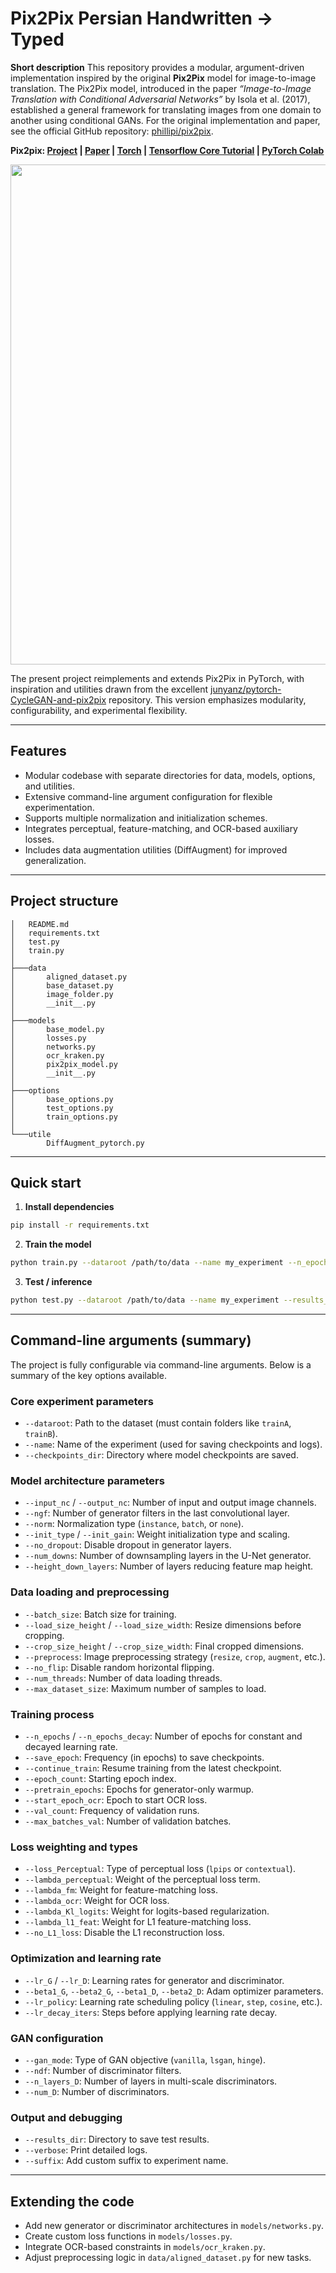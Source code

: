 # Pix2Pix Persian Handwritten → Typed

**Short description**
This repository provides a modular, argument-driven implementation inspired by the original **Pix2Pix** model for image-to-image translation. The Pix2Pix model, introduced in the paper *“Image-to-Image Translation with Conditional Adversarial Networks”* by Isola et al. (2017), established a general framework for translating images from one domain to another using conditional GANs. For the original implementation and paper, see the official GitHub repository: [phillipi/pix2pix](https://github.com/phillipi/pix2pix).

**Pix2pix: [Project](https://phillipi.github.io/pix2pix/) | [Paper](https://arxiv.org/pdf/1611.07004.pdf) | [Torch](https://github.com/phillipi/pix2pix) |
[Tensorflow Core Tutorial](https://www.tensorflow.org/tutorials/generative/pix2pix) | [PyTorch Colab](https://colab.research.google.com/github/junyanz/pytorch-CycleGAN-and-pix2pix/blob/master/pix2pix.ipynb)**

<img src="https://phillipi.github.io/pix2pix/images/teaser_v3.png" width="800px"/>

The present project reimplements and extends Pix2Pix in PyTorch, with inspiration and utilities drawn from the excellent [junyanz/pytorch-CycleGAN-and-pix2pix](https://github.com/junyanz/pytorch-CycleGAN-and-pix2pix) repository. This version emphasizes modularity, configurability, and experimental flexibility.

---

## Features

* Modular codebase with separate directories for data, models, options, and utilities.
* Extensive command-line argument configuration for flexible experimentation.
* Supports multiple normalization and initialization schemes.
* Integrates perceptual, feature-matching, and OCR-based auxiliary losses.
* Includes data augmentation utilities (DiffAugment) for improved generalization.

---

## Project structure

```
│   README.md
│   requirements.txt
│   test.py
│   train.py
│
├───data
│       aligned_dataset.py
│       base_dataset.py
│       image_folder.py
│       __init__.py
│
├───models
│       base_model.py
│       losses.py
│       networks.py
│       ocr_kraken.py
│       pix2pix_model.py
│       __init__.py
│
├───options
│       base_options.py
│       test_options.py
│       train_options.py
│
└───utile
        DiffAugment_pytorch.py
```

---

## Quick start

1. **Install dependencies**

```bash
pip install -r requirements.txt
```

2. **Train the model**

```bash
python train.py --dataroot /path/to/data --name my_experiment --n_epochs 100 --n_epochs_decay 100
```

3. **Test / inference**

```bash
python test.py --dataroot /path/to/data --name my_experiment --results_dir ./results --num_test 200
```

---

## Command-line arguments (summary)

The project is fully configurable via command-line arguments. Below is a summary of the key options available.

### Core experiment parameters

* `--dataroot`: Path to the dataset (must contain folders like `trainA`, `trainB`).
* `--name`: Name of the experiment (used for saving checkpoints and logs).
* `--checkpoints_dir`: Directory where model checkpoints are saved.

### Model architecture parameters

* `--input_nc` / `--output_nc`: Number of input and output image channels.
* `--ngf`: Number of generator filters in the last convolutional layer.
* `--norm`: Normalization type (`instance`, `batch`, or `none`).
* `--init_type` / `--init_gain`: Weight initialization type and scaling.
* `--no_dropout`: Disable dropout in generator layers.
* `--num_downs`: Number of downsampling layers in the U-Net generator.
* `--height_down_layers`: Number of layers reducing feature map height.

### Data loading and preprocessing

* `--batch_size`: Batch size for training.
* `--load_size_height` / `--load_size_width`: Resize dimensions before cropping.
* `--crop_size_height` / `--crop_size_width`: Final cropped dimensions.
* `--preprocess`: Image preprocessing strategy (`resize`, `crop`, `augment`, etc.).
* `--no_flip`: Disable random horizontal flipping.
* `--num_threads`: Number of data loading threads.
* `--max_dataset_size`: Maximum number of samples to load.

### Training process

* `--n_epochs` / `--n_epochs_decay`: Number of epochs for constant and decayed learning rate.
* `--save_epoch`: Frequency (in epochs) to save checkpoints.
* `--continue_train`: Resume training from the latest checkpoint.
* `--epoch_count`: Starting epoch index.
* `--pretrain_epochs`: Epochs for generator-only warmup.
* `--start_epoch_ocr`: Epoch to start OCR loss.
* `--val_count`: Frequency of validation runs.
* `--max_batches_val`: Number of validation batches.

### Loss weighting and types

* `--loss_Perceptual`: Type of perceptual loss (`lpips` or `contextual`).
* `--lambda_perceptual`: Weight of the perceptual loss term.
* `--lambda_fm`: Weight for feature-matching loss.
* `--lambda_ocr`: Weight for OCR loss.
* `--lambda_Kl_logits`: Weight for logits-based regularization.
* `--lambda_l1_feat`: Weight for L1 feature-matching loss.
* `--no_L1_loss`: Disable the L1 reconstruction loss.

### Optimization and learning rate

* `--lr_G` / `--lr_D`: Learning rates for generator and discriminator.
* `--beta1_G`, `--beta2_G`, `--beta1_D`, `--beta2_D`: Adam optimizer parameters.
* `--lr_policy`: Learning rate scheduling policy (`linear`, `step`, `cosine`, etc.).
* `--lr_decay_iters`: Steps before applying learning rate decay.

### GAN configuration

* `--gan_mode`: Type of GAN objective (`vanilla`, `lsgan`, `hinge`).
* `--ndf`: Number of discriminator filters.
* `--n_layers_D`: Number of layers in multi-scale discriminators.
* `--num_D`: Number of discriminators.

### Output and debugging

* `--results_dir`: Directory to save test results.
* `--verbose`: Print detailed logs.
* `--suffix`: Add custom suffix to experiment name.

---

## Extending the code

* Add new generator or discriminator architectures in `models/networks.py`.
* Create custom loss functions in `models/losses.py`.
* Integrate OCR-based constraints in `models/ocr_kraken.py`.
* Adjust preprocessing logic in `data/aligned_dataset.py` for new tasks.
